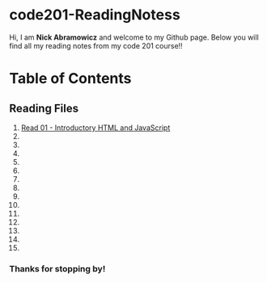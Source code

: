 # code201-ReadingNotess

Hi, I am **Nick Abramowicz** and welcome to my Github page. Below you will find all my reading notes from my code 201 course!!

# Table of Contents

## Reading Files

1. [Read 01 - Introductory HTML and JavaScript](class-01.md)
2.
3.
4.
5.
6.
7.
8.
9.
10.
11.
12.
13.
14.
15.

### Thanks for stopping by!
